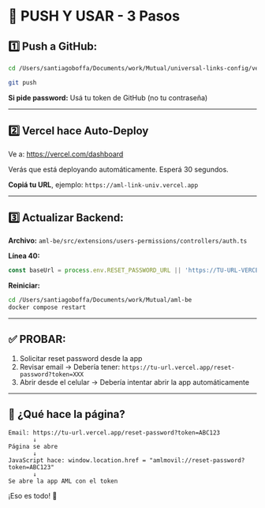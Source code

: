 # 🚀 PUSH Y USAR - 3 Pasos

## 1️⃣ Push a GitHub:

```bash
cd /Users/santiagoboffa/Documents/work/Mutual/universal-links-config/vercel-reset-password

git push
```

**Si pide password:** Usá tu token de GitHub (no tu contraseña)

---

## 2️⃣ Vercel hace Auto-Deploy

Ve a: https://vercel.com/dashboard

Verás que está deployando automáticamente. Esperá 30 segundos.

**Copiá tu URL**, ejemplo: `https://aml-link-univ.vercel.app`

---

## 3️⃣ Actualizar Backend:

**Archivo:** `aml-be/src/extensions/users-permissions/controllers/auth.ts`

**Línea 40:**
```typescript
const baseUrl = process.env.RESET_PASSWORD_URL || 'https://TU-URL-VERCEL.vercel.app';
```

**Reiniciar:**
```bash
cd /Users/santiagoboffa/Documents/work/Mutual/aml-be
docker compose restart
```

---

## ✅ PROBAR:

1. Solicitar reset password desde la app
2. Revisar email → Debería tener: `https://tu-url.vercel.app/reset-password?token=XXX`
3. Abrir desde el celular → Debería intentar abrir la app automáticamente

---

## 📱 ¿Qué hace la página?

```
Email: https://tu-url.vercel.app/reset-password?token=ABC123
       ↓
Página se abre
       ↓
JavaScript hace: window.location.href = "amlmovil://reset-password?token=ABC123"
       ↓
Se abre la app AML con el token
```

¡Eso es todo! 🎉

